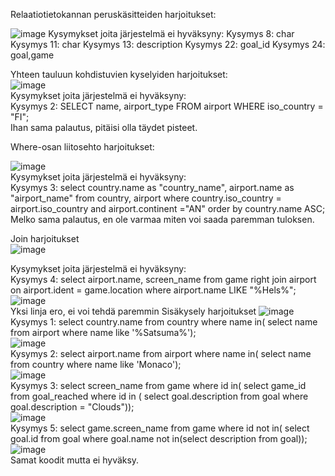 Relaatiotietokannan peruskäsitteiden harjoitukset:

![image](https://github.com/user-attachments/assets/4a65f5a6-96a6-463b-b262-95139b9fb99f)
Kysymykset joita järjestelmä ei hyväksyny:
Kysymys 8: char
Kysymys 11: char
Kysymys 13: description
Kysymys 22: goal_id
Kysymys 24: goal,game

Yhteen tauluun kohdistuvien kyselyiden harjoitukset:  
![image](https://github.com/user-attachments/assets/266e1eb7-f28e-4b6c-b320-c4c6d4789048)  
Kysymykset joita järjestelmä ei hyväksyny:  
Kysymys 2: SELECT name, airport_type FROM airport WHERE iso_country = "FI";  
Ihan sama palautus, pitäisi olla täydet pisteet.  

Where-osan liitosehto harjoitukset:  

![image](https://github.com/user-attachments/assets/866c3ef8-f835-418f-be42-5289038703f9)  
Kysymykset joita järjestelmä ei hyväksyny:  
Kysymys 3: select country.name as "country_name", airport.name as "airport_name" from country, airport where country.iso_country = airport.iso_country and airport.continent ="AN" order by country.name ASC;  
Melko sama palautus, en ole varmaa miten voi saada paremman tuloksen.  

Join harjoitukset  
![image](https://github.com/user-attachments/assets/69554717-3300-4b04-8ff9-9b84239ccbaf)  

Kysymykset joita järjestelmä ei hyväksyny:  
Kysymys 4: select airport.name, screen_name from game right join airport on airport.ident = game.location where airport.name LIKE "%Hels%";  
![image](https://github.com/user-attachments/assets/2166583e-e1c9-4bd7-af91-57d865842e1c)  
Yksi linja ero, ei voi tehdä paremmin
Sisäkysely harjoitukset
![image](https://github.com/user-attachments/assets/b23df9ea-5ab0-42ef-a40c-29abea74e427)   
Kysymys 1: select country.name from country where name in( select name from airport where name like '%Satsuma%');   
![image](https://github.com/user-attachments/assets/5852a106-fb56-41e6-b8fb-a0bbb66004c0)    
Kysymys 2: select airport.name from airport where name in( select name from country where name like 'Monaco');   
![image](https://github.com/user-attachments/assets/24c600d7-0627-4b08-83ee-9c0dfc4e4d5b)   
Kysymys 3: select screen_name from game where id in( select game_id from goal_reached where id in ( select goal.description from goal where goal.description = "Clouds"));   
![image](https://github.com/user-attachments/assets/7f3fb7be-ddae-471c-8ff1-3be5f4fc3a78)   
Kysymys 5: select game.screen_name from game where id not in( select goal.id from goal where goal.name not in(select description from goal));    
![image](https://github.com/user-attachments/assets/76886558-bf53-4d68-93bb-ced44342106a)   
Samat koodit mutta ei hyväksy.    


